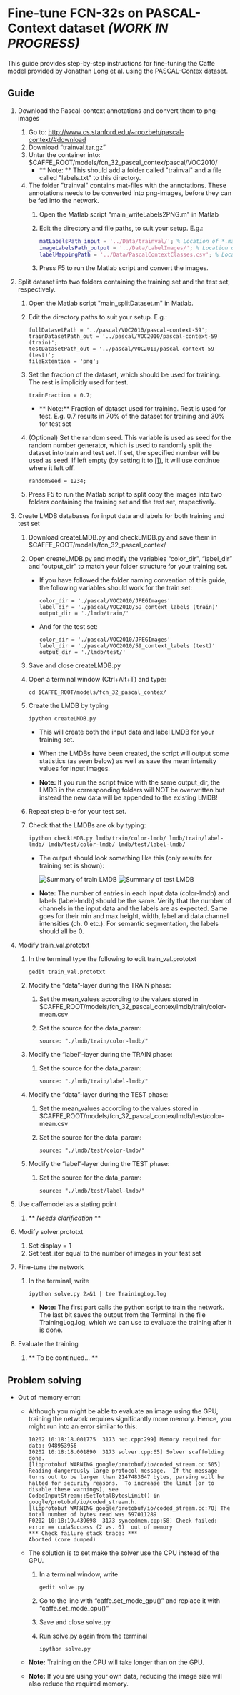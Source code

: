 # Fine-tune FCN-32s on PASCAL-Context dataset *(WORK IN PROGRESS)*
This guide provides step-by-step instructions for fine-tuning the Caffe model provided by Jonathan Long et al. using the PASCAL-Contex dataset.

## Guide
1. Download the Pascal-context annotations and convert them to png-images
    1. Go to: http://www.cs.stanford.edu/~roozbeh/pascal-context/#download
    1. Download “trainval.tar.gz”
    1. Untar the container into: $CAFFE_ROOT/models/fcn_32_pascal_contex/pascal/VOC2010/
        * ** Note: ** This should add a folder called "trainval" and a file called "labels.txt" to this directory.
    1. The folder "trainval" contains mat-files with the annotations. These annotations needs to be converted into png-images, before they can be fed into the network.
        1. Open the Matlab script "main_writeLabels2PNG.m" in Matlab
        2. Edit the directory and file paths, to suit your setup. E.g.:
        
            ```matlab
            matLabelsPath_input = '../Data/trainval/'; % Location of *.mat-files
            imageLabelsPath_output = '../Data/LabelImages/'; % Location of output images
            labelMappingPath = '../Data/PascalContextClasses.csv'; % Location of csv-file with mapping between old and new labels
            ```

        3. Press F5 to run the Matlab script and convert the images.
        
1. Split dataset into two folders containing the training set and the test set, respectively.
    1. Open the Matlab script "main_splitDataset.m" in Matlab.
    2. Edit the directory paths to suit your setup. E.g.:
    
        ```
        fullDatasetPath = '../pascal/VOC2010/pascal-context-59';
        trainDatasetPath_out = '../pascal/VOC2010/pascal-context-59 (train)';
        testDatasetPath_out = '../pascal/VOC2010/pascal-context-59 (test)';
        fileExtention = 'png';
        ```
        
    3. Set the fraction of the dataset, which should be used for training. The rest is implicitly used for test.
    
        ```
        trainFraction = 0.7;
        ```
        
        * ** Note:** Fraction of dataset used for training. Rest is used for test. E.g. 0.7 results in 70% of the dataset for training and 30% for test set
        
    4. (Optional) Set the random seed. This variable is used as seed for the random number generator, which is used to randomly split the dataset into train and test set. If set, the specified number will be used as seed. If left empty (by setting it to []), it will use continue where it left off.

        ```
        randomSeed = 1234;
        ```
        
    5. Press F5 to run the Matlab script to split copy the images into two folders containing the training set and the test set, respectively.

1. Create LMDB databases for input data and labels for both training and test set
    1. Download createLMDB.py and checkLMDB.py and save them in $CAFFE_ROOT/models/fcn_32_pascal_contex/
    1. Open createLMDB.py and modify the variables “color_dir”, “label_dir” and “output_dir” to match your folder structure for your training set.
        * If you have followed the folder naming convention of this guide, the following variables should work for the train set:
        
            ```
            color_dir = './pascal/VOC2010/JPEGImages'
            label_dir = './pascal/VOC2010/59_context_labels (train)'
            output_dir = './lmdb/train/'
            ```
            
        * And for the test set:
        
            ```
            color_dir = './pascal/VOC2010/JPEGImages'
            label_dir = './pascal/VOC2010/59_context_labels (test)'
            output_dir = './lmdb/test/'
            ```
            
    1. Save and close createLMDB.py
    1. Open a terminal window (Ctrl+Alt+T) and type:
        ```
        cd $CAFFE_ROOT/models/fcn_32_pascal_contex/
        ```
        
    1. Create the LMDB by typing
        ```
        ipython createLMDB.py
        ```
        
        * This will create both the input data and label LMDB for your training set.
        * When the LMDBs have been created, the script will output some statistics (as seen below) as well as save the mean intensity values for input images.

        * **Note:** If you run the script twice with the same output_dir, the LMDB in the corresponding folders will NOT be overwritten but instead the new data will be appended to the existing LMDB!

    1. Repeat step b-e for your test set.
    1. Check that the LMDBs are ok by typing:
        ```
        ipython checkLMDB.py lmdb/train/color-lmdb/ lmdb/train/label-lmdb/ lmdb/test/color-lmdb/ lmdb/test/label-lmdb/
        ```

        * The output should look something like this (only results for training set is shown):
        
            ![Summary of train LMDB](Figures/Summary_of_train_LMDB.png "Summary of train LMDB.")
            ![Summary of test LMDB](Figures/Summary_of_test_LMDB.png "Summary of test LMDB.")

        * **Note:** The number of entries in each input data (color-lmdb) and labels (label-lmdb) should be the same. Verify that the number of channels in the input data and the labels are as expected. Same goes for their min and max height, width, label and data channel intensities (ch. 0 etc.). For semantic segmentation, the labels should all be 0.
        
1. Modify train_val.prototxt
    1. In the terminal type the following to edit train_val.prototxt

        ```
        gedit train_val.prototxt
        ```

    1. Modify the “data”-layer during the TRAIN phase:
        1. Set the mean_values according to the values stored in $CAFFE_ROOT/models/fcn_32_pascal_contex/lmdb/train/color-mean.csv
        1. Set the source for the data_param:
        
            ```
            source: "./lmdb/train/color-lmdb/"
            ```
            
    1. Modify the “label”-layer during the TRAIN phase:
        1. Set the source for the data_param:
        
            ```
            source: "./lmdb/train/label-lmdb/"
            ```
            
    1. Modify the “data”-layer during the TEST phase:
        1. Set the mean_values according to the values stored in $CAFFE_ROOT/models/fcn_32_pascal_contex/lmdb/test/color-mean.csv
        1. Set the source for the data_param:
        
            ```
            source: "./lmdb/test/color-lmdb/"
            ```
        
    1. Modify the “label”-layer during the TEST phase:
        1. Set the source for the data_param:
        
            ```
            source: "./lmdb/test/label-lmdb/"
            ```

1. Use caffemodel as a stating point
    1. ** *Needs clarification* **
1. Modify solver.prototxt
    1. Set display = 1
    1. Set test_iter equal to the number of images in your test set
1. Fine-tune the network
    1. In the terminal, write
    
        ```
        ipython solve.py 2>&1 | tee TrainingLog.log
        ```
        
        * **Note:** The first part calls the python script to train the network. The last bit saves the output from the Terminal in the file TrainingLog.log, which we can use to evaluate the training after it is done.
        
1. Evaluate the training
    1. ** To be continued... **
    

## Problem solving
* Out of memory error:
    * Although you might be able to evaluate an image using the GPU, training the network requires significantly more memory. Hence, you might run into an error similar to this:
        ```
        I0202 10:18:18.001775  3173 net.cpp:299] Memory required for data: 948953956
        I0202 10:18:18.001890  3173 solver.cpp:65] Solver scaffolding done.
        [libprotobuf WARNING google/protobuf/io/coded_stream.cc:505] Reading dangerously large protocol message.  If the message turns out to be larger than 2147483647 bytes, parsing will be halted for security reasons.  To increase the limit (or to disable these warnings), see CodedInputStream::SetTotalBytesLimit() in google/protobuf/io/coded_stream.h.
        [libprotobuf WARNING google/protobuf/io/coded_stream.cc:78] The total number of bytes read was 597011289
        F0202 10:18:19.439698  3173 syncedmem.cpp:58] Check failed: error == cudaSuccess (2 vs. 0)  out of memory
        *** Check failure stack trace: ***
        Aborted (core dumped)
        ```
    
    * The solution is to set make the solver use the CPU instead of the GPU.
        1. In a terminal window, write
        
            ```
            gedit solve.py
            ```
        
        1. Go to the line with “caffe.set_mode_gpu()” and replace it with “caffe.set_mode_cpu()”
        1. Save and close solve.py
        1. Run solve.py again from the terminal
        
            ```
            ipython solve.py
            ```
        
    * **Note:** Training on the CPU will take longer than on the GPU. 
    * **Note:** If you are using your own data, reducing the image size will also reduce the required memory.
